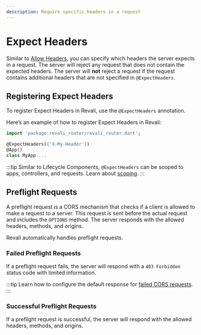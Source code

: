 ```yaml
---
description: Require specific headers in a request
---
```


# Expect Headers

Similar to [Allow Headers][allow-headers], you can specify which headers the server expects in a request. The server will reject any request that does not contain the expected headers. The server will **not** reject a request if the request contains additional headers that are not specified in `@ExpectHeaders`.

## Registering Expect Headers

To register Expect Headers in Revali, use the `@ExpectHeaders` annotation.

Here’s an example of how to register Expect Headers in Revali:

```dart
import 'package:revali_router/revali_router.dart';

@ExpectHeaders({'X-My-Header'})
@App()
class MyApp ...
```

:::tip
Similar to Lifecycle Components, `@ExpectHeaders` can be scoped to apps, controllers, and requests. Learn about [scoping].
:::

## Preflight Requests

A preflight request is a CORS mechanism that checks if a client is allowed to make a request to a server. This request is sent before the actual request and includes the `OPTIONS` method. The server responds with the allowed headers, methods, and origins.

Revali automatically handles preflight requests.

### Failed Preflight Requests

If a preflight request fails, the server will respond with a `403 Forbidden` status code with limited information.

:::tip
Learn how to configure the default response for [failed CORS requests][failed-cors-requests].
:::

### Successful Preflight Requests

If a preflight request is successful, the server will respond with the allowed headers, methods, and origins.

[allow-headers]: ./allow-headers.md
[scoping]: ../lifecycle-components/overview.md#scoping
[failed-cors-requests]: ../../../revali/app-configuration/default-responses.md#failed-cors-origin
